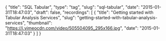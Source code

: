 {
  "title": "SQL Tabular",
  "type": "tag",
  "slug": "sql-tabular",
  "date": "2015-01-31T18:47:03",
  "draft": false,
  "recordings": [
    {
      "title": "Getting started with Tabular Analysis Services",
      "slug": "getting-started-with-tabular-analysis-services",
      "thumbnail": "https://i.vimeocdn.com/video/505504095_295x166.jpg",
      "date": "2015-01-31T18:47:03"
    }
  ]
}